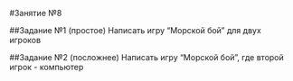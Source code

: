 #Занятие №8

##Задание №1 (простое)
Написать игру “Морской бой” для двух игроков

##Задание №2 (посложнее)
Написать игру “Морской бой”, где второй игрок - компьютер
